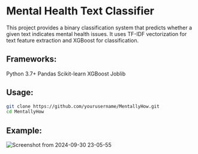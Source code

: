 # Mental Health Text Classifier
This project provides a binary classification system that predicts whether a given text indicates mental health issues. It uses TF-IDF vectorization for text feature extraction and XGBoost for classification.

## Frameworks:
Python 3.7+
Pandas
Scikit-learn
XGBoost
Joblib

## Usage:
```bash
git clone https://github.com/yourusername/MentallyHow.git
cd MentallyHow
```
## Example:
![Screenshot from 2024-09-30 23-05-55](https://github.com/user-attachments/assets/82ae6ddd-7985-4ab5-928e-5f658ba27f2b)
